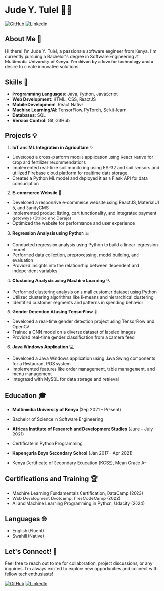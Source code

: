 # Jude Y. Tulel 👨‍💻

[![GitHub](https://img.shields.io/badge/GitHub-100000?style=for-the-badge&logo=github&logoColor=white)](https://github.com/JudeTulel)
[![LinkedIn](https://img.shields.io/badge/LinkedIn-0077B5?style=for-the-badge&logo=linkedin&logoColor=white)](https://www.linkedin.com/in/jude-tulel/)

## About Me 👋

Hi there! I'm Jude Y. Tulel, a passionate software engineer from Kenya. I'm currently pursuing a Bachelor's degree in Software Engineering at Multimedia University of Kenya. I'm driven by a love for technology and a desire to create innovative solutions.

## Skills 🚀

- **Programming Languages**: Java, Python, JavaScript
- **Web Development**: HTML, CSS, ReactJS
- **Mobile Development**: React Native
- **Machine Learning/AI**: TensorFlow, PyTorch, Scikit-learn
- **Databases**: SQL
- **Version Control**: Git, GitHub

## Projects 💡

1. **IoT and ML Integration in Agriculture** ✨
  - Developed a cross-platform mobile application using React Native for crop and fertilizer recommendations
  - Implemented real-time soil monitoring using ESP32 and soil sensors and utilized Firebase cloud platform for realtime data storage.
  - Created a Python ML model and deployed it as a Flask API for data consumption

2. **E-commerce Website** 🛒
  - Developed a responsive e-commerce website using ReactJS, MaterialUI 5, and SanityCMS
  - Implemented product listing, cart functionality, and integrated payment gateways (Stripe and Daraja)
  - Optimized the website for performance and user experience

3. **Regression Analysis using Python** 📊
  - Conducted regression analysis using Python to build a linear regression model
  - Performed data collection, preprocessing, model building, and evaluation
  - Provided insights into the relationship between dependent and independent variables

4. **Clustering Analysis using Machine Learning** 🔍
  - Performed clustering analysis on a mall customer dataset using Python
  - Utilized clustering algorithms like K-means and hierarchical clustering
  - Identified customer segments and patterns in spending behavior

5. **Gender Detection AI using TensorFlow** 👥
  - Developed a real-time gender detection project using TensorFlow and OpenCV
  - Trained a CNN model on a diverse dataset of labeled images
  - Provided real-time gender classification from a camera feed

6. **Java Windows Application** 💻
  - Developed a Java Windows application using Java Swing components for a Restaurant POS system
  - Implemented features like order management, table management, and menu management
  - Integrated with MySQL for data storage and retrieval

## Education 🎓

- **Multimedia University of Kenya** (Sep 2021 - Present)
 - Bachelor of Science in Software Engineering

- **African Institute of Research and Development Studies** (June - July 2021)
 - Certificate in Python Programming

- **Kapenguria Boys Secondary School** (Jan 2017 - Apr 2021)
 - Kenya Certificate of Secondary Education (KCSE), Mean Grade A-

## Certifications and Training 🏆

- Machine Learning Fundamentals Certification, DataCamp (2023)
- Web Development Bootcamp, FreeCodeCamp (2022)
- AI and Machine Learning Programming in Python, Udacity (2024)

## Languages 🌐

- English (Fluent)
- Swahili (Native)

## Let's Connect! 🤝

Feel free to reach out to me for collaboration, project discussions, or any inquiries. I'm always excited to explore new opportunities and connect with fellow tech enthusiasts!

[![GitHub](https://img.shields.io/badge/GitHub-100000?style=for-the-badge&logo=github&logoColor=white)](https://github.com/JudeTulel)
[![LinkedIn](https://img.shields.io/badge/LinkedIn-0077B5?style=for-the-badge&logo=linkedin&logoColor=white)](https://www.linkedin.com/in/jude-tulel/)
